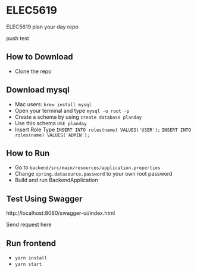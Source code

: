 # ELEC5619

ELEC5619 plan your day repo

push test

## How to Download

- Clone the repo

## Download mysql

- Mac users: `brew install mysql`
- Open your terminal and type `mysql -u root -p`
- Create a schema by using `create database planday`
- Use this schema `USE planday`
- Insert Role Type
  `INSERT INTO roles(name) VALUES('USER');`
  `INSERT INTO roles(name) VALUES('ADMIN');`

## How to Run

- Go to `backend/src/main/resources/application.properties`
- Change `spring.datasource.password` to your own root password
- Build and run BackendApplication

## Test Using Swagger

http://localhost:8080/swagger-ui/index.html

Send request here


## Run frontend
- `yarn install`
- `yarn start`
